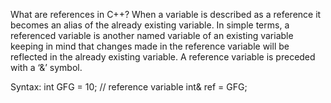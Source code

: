 What are references in C++?
When a variable is described as a reference it becomes an alias of the already existing variable. 
In simple terms, a referenced variable is another named variable of an existing variable keeping in mind that changes made in the reference variable will be reflected in the already existing variable. 
A reference variable is preceded with a ‘&’ symbol.

Syntax:
int GFG = 10;
// reference variable
int& ref = GFG;
